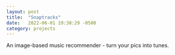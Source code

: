 ```yaml
---
layout: post
title:  "Snaptracks"
date:   2022-06-01 19:38:29 -0500
category: projects
---
```

An image-based music recommender - turn your pics into tunes.
